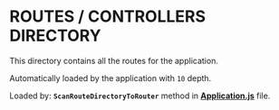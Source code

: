 # ROUTES / CONTROLLERS DIRECTORY

This directory contains all the routes for the application.

Automatically loaded by the application with `10` depth.

Loaded by: **`ScanRouteDirectoryToRouter`** method in **[Application.js](../src/app/Application.js)** file.
